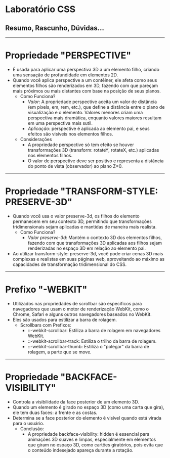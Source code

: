 # Laboratório CSS
## Resumo, Rascunho, Dúvidas...
---
# Propriedade "PERSPECTIVE"
* É usada para aplicar uma perspectiva 3D a um elemento filho, criando uma sensação de profundidade em elementos 2D.
* Quando você aplica perspective a um contêiner, ele afeta como seus elementos filhos são renderizados em 3D, fazendo com que pareçam mais próximos ou mais distantes com base na posição de seus planos.
  - Como Funciona? 
    - *Valor*: A propriedade perspective aceita um valor de distância (em pixels, em, rem, etc.), que define a distância entre o plano de visualização e o elemento. Valores menores criam uma perspectiva mais dramática, enquanto valores maiores resultam em uma perspectiva mais sutil.
    - *Aplicação*: perspective é aplicada ao elemento pai, e seus efeitos são visíveis nos elementos filhos.
  - Considerações
    - A propriedade perspective só tem efeito se houver transformações 3D (transform: rotateY, rotateX, etc.) aplicadas nos elementos filhos.
    - O valor de perspective deve ser positivo e representa a distância do ponto de vista (observador) ao plano Z=0. 
---
# Propriedade "TRANSFORM-STYLE: PRESERVE-3D"
* Quando você usa o valor preserve-3d, os filhos do elemento permanecem em seu contexto 3D, permitindo que transformações tridimensionais sejam aplicadas e mantidas de maneira mais realista.
  - Como Funciona?
    - *Valor preserve-3d*: Mantém o contexto 3D dos elementos filhos, fazendo com que transformações 3D aplicadas aos filhos sejam renderizadas no espaço 3D em relação ao elemento pai.
* Ao utilizar transform-style: preserve-3d, você pode criar cenas 3D mais complexas e realistas em suas páginas web, aproveitando ao máximo as capacidades de transformação tridimensional do CSS.
---
# Prefixo "-WEBKIT"
* Utilizados nas propriedades de scrollbar são específicos para navegadores que usam o motor de renderização WebKit, como o Chrome, Safari e alguns outros navegadores baseados no WebKit.
* Eles são usados para estilizar a barra de rolagem.
  - Scrollbars com Prefixos:
    - ::-webkit-scrollbar: Estiliza a barra de rolagem em navegadores WebKit.
    - ::-webkit-scrollbar-track: Estiliza o trilho da barra de rolagem.
    - ::-webkit-scrollbar-thumb: Estiliza o "polegar" da barra de rolagem, a parte que se move.
---
# Propriedade "BACKFACE-VISIBILITY"
* Controla a visibilidade da face posterior de um elemento 3D.
* Quando um elemento é girado no espaço 3D (como uma carta que gira), ele tem duas faces: a frente e as costas.
* Determina se a face posterior do elemento é visível quando está virada para o usuário.
  - Conclusão:
    - A propriedade backface-visibility: hidden é essencial para animações 3D suaves e limpas, especialmente em elementos que giram no espaço 3D, como cartões giratórios, pois evita que o conteúdo indesejado apareça durante a rotação.
